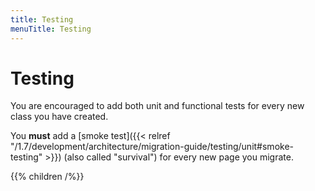 ```yaml
---
title: Testing
menuTitle: Testing
---
```


# Testing

You are encouraged to add both unit and functional tests for every new class
you have created.

You **must** add a [smoke test]({{< relref "/1.7/development/architecture/migration-guide/testing/unit#smoke-testing" >}}) (also called "survival") for every new page you migrate.

{{% children /%}}
